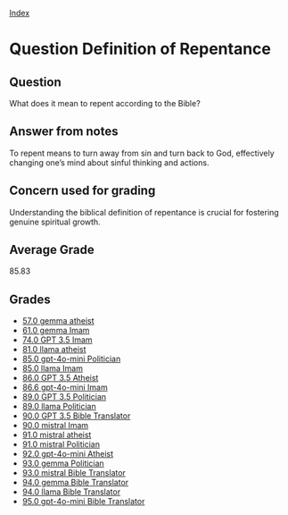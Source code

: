 
[Index](../../index.md)
# Question Definition of Repentance
## Question
What does it mean to repent according to the Bible?

## Answer from notes
To repent means to turn away from sin and turn back to God, effectively changing one’s mind about sinful thinking and actions.

## Concern used for grading
Understanding the biblical definition of repentance is crucial for fostering genuine spiritual growth.

## Average Grade
85.83

## Grades
 * [57.0 gemma atheist](../answers/gemma_atheist/Definition_of_Repentance.md)
 * [61.0 gemma Imam](../answers/gemma_Imam/Definition_of_Repentance.md)
 * [74.0 GPT 3.5 Imam](../answers/GPT_3.5_Imam/Definition_of_Repentance.md)
 * [81.0 llama atheist](../answers/llama_atheist/Definition_of_Repentance.md)
 * [85.0 gpt-4o-mini Politician](../answers/gpt-4o-mini_Politician/Definition_of_Repentance.md)
 * [85.0 llama Imam](../answers/llama_Imam/Definition_of_Repentance.md)
 * [86.0 GPT 3.5 Atheist](../answers/GPT_3.5_Atheist/Definition_of_Repentance.md)
 * [86.6 gpt-4o-mini Imam](../answers/gpt-4o-mini_Imam/Definition_of_Repentance.md)
 * [89.0 GPT 3.5 Politician](../answers/GPT_3.5_Politician/Definition_of_Repentance.md)
 * [89.0 llama Politician](../answers/llama_Politician/Definition_of_Repentance.md)
 * [90.0 GPT 3.5 Bible Translator](../answers/GPT_3.5_Bible_Translator/Definition_of_Repentance.md)
 * [90.0 mistral Imam](../answers/mistral_Imam/Definition_of_Repentance.md)
 * [91.0 mistral atheist](../answers/mistral_atheist/Definition_of_Repentance.md)
 * [91.0 mistral Politician](../answers/mistral_Politician/Definition_of_Repentance.md)
 * [92.0 gpt-4o-mini Atheist](../answers/gpt-4o-mini_Atheist/Definition_of_Repentance.md)
 * [93.0 gemma Politician](../answers/gemma_Politician/Definition_of_Repentance.md)
 * [93.0 mistral Bible Translator](../answers/mistral_Bible_Translator/Definition_of_Repentance.md)
 * [94.0 gemma Bible Translator](../answers/gemma_Bible_Translator/Definition_of_Repentance.md)
 * [94.0 llama Bible Translator](../answers/llama_Bible_Translator/Definition_of_Repentance.md)
 * [95.0 gpt-4o-mini Bible Translator](../answers/gpt-4o-mini_Bible_Translator/Definition_of_Repentance.md)

